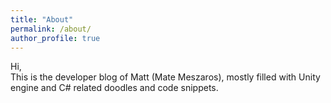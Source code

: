 ```yaml
---
title: "About"
permalink: /about/
author_profile: true
---
```


Hi,  
This is the developer blog of Matt (Mate Meszaros), mostly filled with Unity engine and C# related doodles and code snippets.
